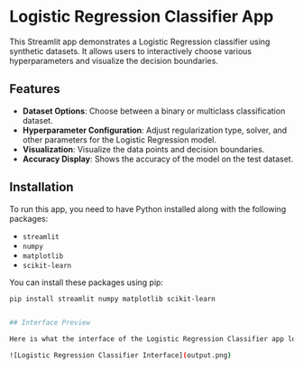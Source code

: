 # Logistic Regression Classifier App

This Streamlit app demonstrates a Logistic Regression classifier using synthetic datasets. It allows users to interactively choose various hyperparameters and visualize the decision boundaries.

## Features

- **Dataset Options**: Choose between a binary or multiclass classification dataset.
- **Hyperparameter Configuration**: Adjust regularization type, solver, and other parameters for the Logistic Regression model.
- **Visualization**: Visualize the data points and decision boundaries.
- **Accuracy Display**: Shows the accuracy of the model on the test dataset.

## Installation

To run this app, you need to have Python installed along with the following packages:

- `streamlit`
- `numpy`
- `matplotlib`
- `scikit-learn`

You can install these packages using pip:

```bash
pip install streamlit numpy matplotlib scikit-learn


## Interface Preview

Here is what the interface of the Logistic Regression Classifier app looks like:

![Logistic Regression Classifier Interface](output.png)

